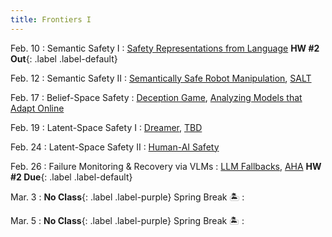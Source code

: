 ```yaml
---
title: Frontiers I 
---
```


Feb. 10
: Semantic Safety I
  : [Safety Representations from Language](https://arxiv.org/abs/2409.14580) **HW #2 Out**{: .label .label-default}

Feb. 12
: Semantic Safety II
  : [Semantically Safe Robot Manipulation](https://arxiv.org/abs/2410.15185), [SALT](https://arxiv.org/abs/2409.09883)

Feb. 17
: Belief-Space Safety
  : [Deception Game](https://arxiv.org/abs/2309.01267), [Analyzing Models that Adapt Online](https://arxiv.org/abs/2103.05746)

Feb. 19
: Latent-Space Safety I 
  : [Dreamer](https://arxiv.org/pdf/2301.04104), [TBD](https://)
  <!-- [TD-MPC](https://www.nicklashansen.com/td-mpc/) -->

Feb. 24
: Latent-Space Safety II 
  : [Human-AI Safety](https://arxiv.org/abs/2405.09794)

Feb. 26
: Failure Monitoring & Recovery via VLMs
  : [LLM Fallbacks](https://arxiv.org/abs/2407.08735), [AHA](https://aha-vlm.github.io/) **HW #2 Due**{: .label .label-default}


Mar. 3
: **No Class**{: .label .label-purple} Spring Break 🏝️
  : 


Mar. 5
: **No Class**{: .label .label-purple} Spring Break 🏝️
  : 
